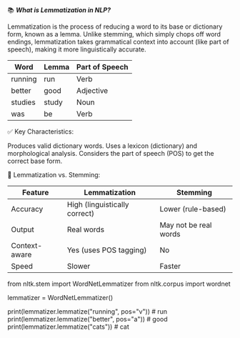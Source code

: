 
📚 ***What is Lemmatization in NLP?***

Lemmatization is the process of reducing a word to its base or dictionary form, known as a lemma. Unlike stemming, which simply chops off word endings, lemmatization takes grammatical context into account (like part of speech), making it more linguistically accurate.

| Word    | Lemma | Part of Speech |
| ------- | ----- | -------------- |
| running | run   | Verb           |
| better  | good  | Adjective      |
| studies | study | Noun           |
| was     | be    | Verb           |


✅ Key Characteristics:

Produces valid dictionary words.
Uses a lexicon (dictionary) and morphological analysis.
Considers the part of speech (POS) to get the correct base form.

🧪 Lemmatization vs. Stemming:

| Feature       | Lemmatization                 | Stemming              |
| ------------- | ----------------------------- | --------------------- |
| Accuracy      | High (linguistically correct) | Lower (rule-based)    |
| Output        | Real words                    | May not be real words |
| Context-aware | Yes (uses POS tagging)        | No                    |
| Speed         | Slower                        | Faster                |

from nltk.stem import WordNetLemmatizer
from nltk.corpus import wordnet

lemmatizer = WordNetLemmatizer()

print(lemmatizer.lemmatize("running", pos="v"))  # run
print(lemmatizer.lemmatize("better", pos="a"))   # good
print(lemmatizer.lemmatize("cats"))              # cat
